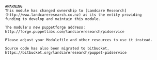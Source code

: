
    #WARNING
    This module has changed ownership to [Landcare Research](http://www.landcareresearch.co.nz) as its the entity providing funding to develop and maintain this module.

    The module's new puppetforge address:  http://forge.puppetlabs.com/landcareresearch/pidservice

    Please adjust your Modulefile and other resources to use it instead.

    Source code has also been migrated to bitbucket.
    https://bitbucket.org/landcareresearch/puppet-pidservice
    
